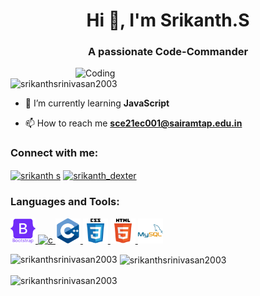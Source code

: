<h1 align="center">Hi 👋, I'm Srikanth.S</h1>
<h3 align="center">A passionate Code-Commander</h3>
<img align="right" alt="Coding" width="400" src="https://encrypted-tbn0.gstatic.com/images?q=tbn:ANd9GcQIHXULVZAnLgBBrbstSxUOYIqNwnWVdskqUg&usqp=CAU">


<p align="left"> <img src="https://komarev.com/ghpvc/?username=srikanthsrinivasan2003&label=Profile%20views&color=0e75b6&style=flat" alt="srikanthsrinivasan2003" /> </p>

- 🌱 I’m currently learning **JavaScript**

- 📫 How to reach me **sce21ec001@sairamtap.edu.in**

<h3 align="left">Connect with me:</h3>
<p align="left">
<a href="https://linkedin.com/in/srikanth s" target="blank"><img align="center" src="https://raw.githubusercontent.com/rahuldkjain/github-profile-readme-generator/master/src/images/icons/Social/linked-in-alt.svg" alt="srikanth s" height="30" width="40" /></a>
<a href="https://instagram.com/srikanth_dexter" target="blank"><img align="center" src="https://raw.githubusercontent.com/rahuldkjain/github-profile-readme-generator/master/src/images/icons/Social/instagram.svg" alt="srikanth_dexter" height="30" width="40" /></a>
</p>

<h3 align="left">Languages and Tools:</h3>
<p align="left"> <a href="https://getbootstrap.com" target="_blank" rel="noreferrer"> <img src="https://raw.githubusercontent.com/devicons/devicon/master/icons/bootstrap/bootstrap-plain-wordmark.svg" alt="bootstrap" width="40" height="40"/> </a> <a href="https://www.cprogramming.com/" target="_blank" rel="noreferrer"> <img src="[https://raw.githubusercontent.com/devicons/devicon/master/icons/c/c-original.svg](https://cdn.jsdelivr.net/gh/devicons/devicon@latest/icons/python/python-original-wordmark.svg)" alt="c" width="40" height="40"/> </a> <a href="https://www.w3schools.com/cpp/" target="_blank" rel="noreferrer"> <img src="https://raw.githubusercontent.com/devicons/devicon/master/icons/cplusplus/cplusplus-original.svg" alt="cplusplus" width="40" height="40"/> </a> <a href="https://www.w3schools.com/css/" target="_blank" rel="noreferrer"> <img src="https://raw.githubusercontent.com/devicons/devicon/master/icons/css3/css3-original-wordmark.svg" alt="css3" width="40" height="40"/> </a> <a href="https://www.w3.org/html/" target="_blank" rel="noreferrer"> <img src="https://raw.githubusercontent.com/devicons/devicon/master/icons/html5/html5-original-wordmark.svg" alt="html5" width="40" height="40"/> </a> <a href="https://www.mysql.com/" target="_blank" rel="noreferrer"> <img src="https://raw.githubusercontent.com/devicons/devicon/master/icons/mysql/mysql-original-wordmark.svg" alt="mysql" width="40" height="40"/> </a> </p>

<p><img align="left" src="https://github-readme-stats.vercel.app/api/top-langs?username=srikanthsrinivasan2003&show_icons=true&locale=en&layout=compact" alt="srikanthsrinivasan2003" /></p>

<p>&nbsp;<img align="center" src="https://github-readme-stats.vercel.app/api?username=srikanthsrinivasan2003&show_icons=true&locale=en" alt="srikanthsrinivasan2003" /></p>

<p><img align="center" src="https://github-readme-streak-stats.herokuapp.com/?user=srikanthsrinivasan2003&" alt="srikanthsrinivasan2003" /></p>
